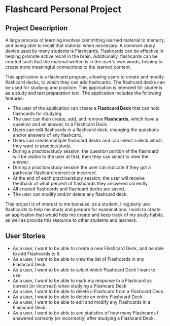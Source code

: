 # Flashcard Personal Project

## Project Description
A large process of learning involves committing learned material to memory, and being able to recall that material when
necessary. A common study device used by many students is Flashcards. Flashcards can be effective in helping promote
active recall in the brain. Additionally, flashcards can be created such that the material written is in the user's own
words, helping to create more meaningful connections to the learned content.

This application is a flashcard program, allowing users to create and modify flashcard decks, to which they can add 
flashcards. The flashcard decks can be used for studying and practice. This application is intended for students as a study and test 
preparation tool. The application includes the following features:
- The user of the application can create a **Flashcard Deck** that can hold flashcards for studying.
- The user can then create, add, and remove **Flashcards**, which have a question and an answer, to a Flashcard Deck.
- Users can edit flashcards in a flashcard deck, changing the questions and/or answers of any flashcard.
- Users can create multiple flashcard decks and can select a deck which they want to practice/study.
- During a practice/study session, the question portion of the flashcard will be visible to the user at first, then they
can select to view the answer.
- During a practice/study session the user can indicate if they got a particular flashcard correct or incorrect.
- At the end of each practice/study session, the user will receive feedback of what percent of flashcards they answered
correctly.
- All created flashcards and flashcard decks are saved.
- The user can modify and/or delete any flashcard deck.

This project is of interest to me because, as a student, I regularly use flashcards to help me study and prepare for 
examinations. I wish to create an application that would help me create and keep track of my study habits, as well as
provide this resource to other students and learners. 





## User Stories

- As a user, I want to be able to create a new Flashcard Deck, and be able to add Flashcards to it.
- As a user, I want to be able to view the list of Flashcards in any Flashcard Deck.
- As a user, I want to be able to select which Flashcard Deck I want to use.
- As a user, I want to be able to mark my response to a Flashcard as correct (or incorrect) when studying a Flashcard Deck
- As a user, I want to be able to delete a Flashcard from a Flashcard Deck.
- As a user, I want to be able to delete an entire Flashcard Deck.
- As a user, I want to be able to edit and modify any Flashcards in a Flashcard Deck.
- As a user, I want to be able to see statistics of how many Flashcards I answered correctly (or incorrectly) 
after studying a Flashcard Deck.

  
